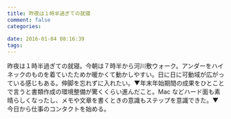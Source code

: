 ```yaml
---
title: 昨夜は１時半過ぎての就寝
comment: false
categories:
   
date: 2016-01-04 08:16:39
tags:
---
```


昨夜は１時半過ぎての就寝。今朝は７時半から河川敷ウォーク。アンダーをハイネックのものを着ていたためか暖かくて動かしやすい。日に日に可動域が広がっている感じもある。伸脚を忘れずに入れたい。▼年末年始期間の成果をひとことで言うと書類作成の環境整備が驚くくらい進んだこと。Mac などハード面も素晴らしくなったし、メモや文章を書くときの意識もステップを意識できた。▼今日から仕事のコンタクトを始める。